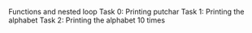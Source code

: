 Functions and nested loop
Task 0: Printing putchar
Task 1: Printing the alphabet
Task 2: Printing the alphabet 10 times
